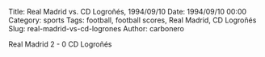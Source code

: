 Title: Real Madrid vs. CD Logroñés, 1994/09/10
Date: 1994/09/10 00:00
Category: sports
Tags: football, football scores, Real Madrid, CD Logroñés
Slug: real-madrid-vs-cd-logrones
Author: carbonero


Real Madrid 2 - 0 CD Logroñés
